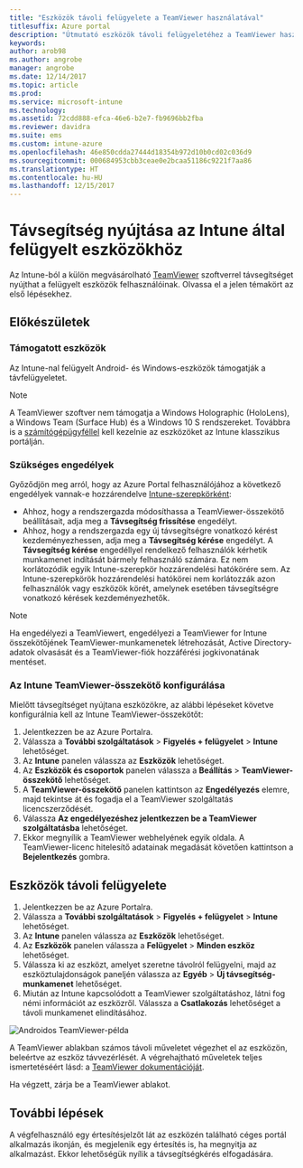 ```yaml
---
title: "Eszközök távoli felügyelete a TeamViewer használatával"
titlesuffix: Azure portal
description: "Útmutató eszközök távoli felügyeletéhez a TeamViewer használatával.”"
keywords: 
author: arob98
ms.author: angrobe
manager: angrobe
ms.date: 12/14/2017
ms.topic: article
ms.prod: 
ms.service: microsoft-intune
ms.technology: 
ms.assetid: 72cdd888-efca-46e6-b2e7-fb9696bb2fba
ms.reviewer: davidra
ms.suite: ems
ms.custom: intune-azure
ms.openlocfilehash: 46e850cdda27444d18354b972d10b0cd02c036d9
ms.sourcegitcommit: 000684953cbb3ceae0e2bcaa51186c9221f7aa86
ms.translationtype: HT
ms.contentlocale: hu-HU
ms.lasthandoff: 12/15/2017
---
```

# <a name="provide-remote-assistance-for-intune-managed-devices"></a>Távsegítség nyújtása az Intune által felügyelt eszközökhöz

Az Intune-ból a külön megvásárolható [TeamViewer](https://www.teamviewer.com) szoftverrel távsegítséget nyújthat a felügyelt eszközök felhasználóinak. Olvassa el a jelen témakört az első lépésekhez.

## <a name="before-you-start"></a>Előkészületek

### <a name="supported-devices"></a>Támogatott eszközök

Az Intune-nal felügyelt Android- és Windows-eszközök támogatják a távfelügyeletet.

>[!NOTE]
>A TeamViewer szoftver nem támogatja a Windows Holographic (HoloLens), a Windows Team (Surface Hub) és a Windows 10 S rendszereket. Továbbra is a [számítógépügyféllel](/intune-classic/deploy-use/pc-management-comparison?toc=/intune/toc.json) kell kezelnie az eszközöket az Intune klasszikus portálján.



### <a name="required-permissions"></a>Szükséges engedélyek

Győződjön meg arról, hogy az Azure Portal felhasználójához a következő engedélyek vannak-e hozzárendelve [Intune-szerepkörként](https://docs.microsoft.com/intune-azure/access-control/role-based-access-control):
- Ahhoz, hogy a rendszergazda módosíthassa a TeamViewer-összekötő beállításait, adja meg a **Távsegítség frissítése** engedélyt.
- Ahhoz, hogy a rendszergazda egy új távsegítségre vonatkozó kérést kezdeményezhessen, adja meg a **Távsegítség kérése** engedélyt. A **Távsegítség kérése** engedéllyel rendelkező felhasználók kérhetik munkamenet indítását bármely felhasználó számára. Ez nem korlátozódik egyik Intune-szerepkör hozzárendelési hatókörére sem. Az Intune-szerepkörök hozzárendelési hatókörei nem korlátozzák azon felhasználók vagy eszközök körét, amelynek esetében távsegítségre vonatkozó kérések kezdeményezhetők.

>[!NOTE]
>Ha engedélyezi a TeamViewert, engedélyezi a TeamViewer for Intune összekötőjének TeamViewer-munkamenetek létrehozását, Active Directory-adatok olvasását és a TeamViewer-fiók hozzáférési jogkivonatának mentéset.

### <a name="configure-the-intune-teamviewer-connector"></a>Az Intune TeamViewer-összekötő konfigurálása

Mielőtt távsegítséget nyújtana eszközökre, az alábbi lépéseket követve konfigurálnia kell az Intune TeamViewer-összekötőt:


1. Jelentkezzen be az Azure Portalra.
2. Válassza a **További szolgáltatások** > **Figyelés + felügyelet** > **Intune** lehetőséget.
3. Az **Intune** panelen válassza az **Eszközök** lehetőséget.
4. Az **Eszközök és csoportok** panelen válassza a **Beállítás** > **TeamViewer-összekötő** lehetőséget.
5. A **TeamViewer-összekötő** panelen kattintson az **Engedélyezés** elemre, majd tekintse át és fogadja el a TeamViewer szolgáltatás licencszerződését.
6. Válassza **Az engedélyezéshez jelentkezzen be a TeamViewer szolgáltatásba** lehetőséget.
7. Ekkor megnyílik a TeamViewer webhelyének egyik oldala. A TeamViewer-licenc hitelesítő adatainak megadását követően kattintson a **Bejelentkezés** gombra.


## <a name="how-to-remotely-administer-a-device"></a>Eszközök távoli felügyelete

1. Jelentkezzen be az Azure Portalra.
2. Válassza a **További szolgáltatások** > **Figyelés + felügyelet** > **Intune** lehetőséget.
3. Az **Intune** panelen válassza az **Eszközök** lehetőséget.
4. Az **Eszközök** panelen válassza a **Felügyelet** > **Minden eszköz** lehetőséget.
5. Válassza ki az eszközt, amelyet szeretne távolról felügyelni, majd az eszköztulajdonságok paneljén válassza az **Egyéb** > **Új távsegítség-munkamenet** lehetőséget.
6. Miután az Intune kapcsolódott a TeamViewer szolgáltatáshoz, látni fog némi információt az eszközről. Válassza a **Csatlakozás** lehetőséget a távoli munkamenet elindításához.

![Androidos TeamViewer-példa](./media/android-teamviewer.png)

A TeamViewer ablakban számos távoli műveletet végezhet el az eszközön, beleértve az eszköz távvezérlését. A végrehajtható műveletek teljes ismertetéséért lásd: a [TeamViewer dokumentációját](https://www.teamviewer.com/support/documents/).

Ha végzett, zárja be a TeamViewer ablakot.

## <a name="next-steps"></a>További lépések

A végfelhasználó egy értesítésjelzőt lát az eszközén található céges portál alkalmazás ikonján, és megjelenik egy értesítés is, ha megnyitja az alkalmazást. Ekkor lehetőségük nyílik a távsegítségkérés elfogadására.
